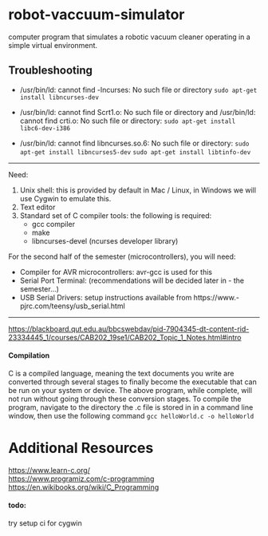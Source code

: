 # robot-vaccuum-simulator
 computer program that simulates a robotic vacuum cleaner operating in a simple virtual environment. 


## Troubleshooting
- /usr/bin/ld: cannot find -lncurses: No such file or directory
`sudo apt-get install libncurses-dev`

- /usr/bin/ld: cannot find Scrt1.o: No such file or directory and /usr/bin/ld: cannot find crti.o: No such file or directory:
`sudo apt-get install libc6-dev-i386`
- /usr/bin/ld: cannot find libncurses.so.6: No such file or directory:
`sudo apt-get install libncurses5-dev`
`sudo apt-get install libtinfo-dev`
---
Need:
1. Unix shell: this is provided by default in Mac / Linux, in Windows we will use Cygwin to emulate this.
2. Text editor
3. Standard set of C compiler tools:  the following is required:
    - gcc compiler
    - make
    - libncurses-devel (ncurses developer library)

For the second half of the semester (microcontrollers), you will need:
- Compiler for AVR microcontrollers: avr-gcc is used for this
- Serial Port Terminal: (recommendations will be decided later in - the semester...)
- USB Serial Drivers: setup instructions available from https://www.- pjrc.com/teensy/usb_serial.html

---
https://blackboard.qut.edu.au/bbcswebdav/pid-7904345-dt-content-rid-23334445_1/courses/CAB202_19se1/CAB202_Topic_1_Notes.html#intro

#### Compilation
C is a compiled language, meaning the text documents you write are converted through several stages to finally become
the executable that can be run on your system or device. The above program, while complete, will not run without going
through these conversion stages.
To compile the program, navigate to the directory the .c file is stored in in a command line window, then use the following
command
`gcc helloWorld.c -o helloWorld`

# Additional Resources

https://www.learn-c.org/ \
https://www.programiz.com/c-programming \
https://en.wikibooks.org/wiki/C_Programming 


#### todo:
try setup ci for cygwin